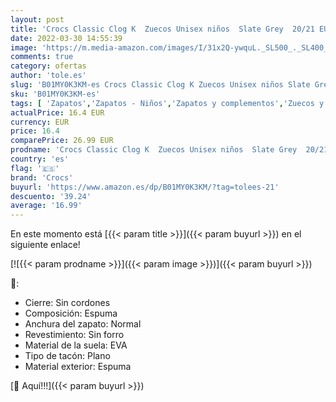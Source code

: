 ```yaml
---
layout: post
title: 'Crocs Classic Clog K  Zuecos Unisex niños  Slate Grey  20/21 EU'
date: 2022-03-30 14:55:39
image: 'https://m.media-amazon.com/images/I/31x2Q-ywquL._SL500_._SL400_.jpg'
comments: true
category: ofertas
author: 'tole.es'
slug: 'B01MY0K3KM-es Crocs Classic Clog K Zuecos Unisex niños Slate Grey 20/21 EU'
sku: 'B01MY0K3KM-es'
tags: [ 'Zapatos','Zapatos - Niños','Zapatos y complementos','Zuecos y mules para niño','crocs','zuecos', ]
actualPrice: 16.4 EUR
currency: EUR
price: 16.4
comparePrice: 26.99 EUR
prodname: 'Crocs Classic Clog K  Zuecos Unisex niños  Slate Grey  20/21 EU'
country: 'es'
flag: '🇪🇸'
brand: 'Crocs'
buyurl: 'https://www.amazon.es/dp/B01MY0K3KM/?tag=tolees-21'
descuento: '39.24'
average: '16.99'
---
```


En este momento está [{{< param title >}}]({{< param buyurl >}}) en el siguiente enlace!

[![{{< param prodname >}}]({{< param image >}})]({{< param buyurl >}})

🔎:

- Cierre: Sin cordones
- Composición: Espuma
- Anchura del zapato: Normal
- Revestimiento: Sin forro
- Material de la suela: EVA
- Tipo de tacón: Plano
- Material exterior: Espuma

[🛒 Aquí!!!]({{< param buyurl >}})
